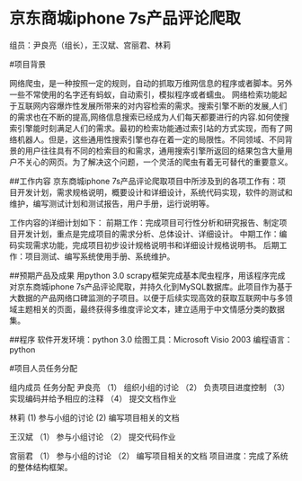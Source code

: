 # 京东商城iphone 7s产品评论爬取

组员：尹良亮（组长），王汉斌、宫丽君、林莉 

#项目背景

网络爬虫，是一种按照一定的规则，自动的抓取万维网信息的程序或者脚本。另外一些不常使用的名字还有蚂蚁，自动索引，模拟程序或者蠕虫。
网络检索功能起于互联网内容爆炸性发展所带来的对内容检索的需求。搜索引擎不断的发展,人们的需求也在不断的提高,网络信息搜索已经成为人们每天都要进行的内容.如何使搜索引擎能时刻满足人们的需求。最初的检索功能通过索引站的方式实现，而有了网络机器人。但是，这些通用性搜索引擎也存在着一定的局限性。不同领域、不同背景的用户往往具有不同的检索目的和需求，通用搜索引擎所返回的结果包含大量用户不关心的网页。为了解决这个问题，一个灵活的爬虫有着无可替代的重要意义。


##工作内容
京东商城iphone 7s产品评论爬取项目中所涉及到的各项工作有：项目开发计划，需求规格说明，概要设计和详细设计，系统代码实现，软件的测试和维护，编写测试计划和测试报告，用户手册，运行说明等。 

工作内容的详细计划如下： 
前期工作：完成项目可行性分析和研究报告、制定项目开发计划，重点是完成项目的需求分析、总体设计、详细设计。
中期工作：编码实现需求功能，完成项目初步设计规格说明书和详细设计规格说明书。
后期工作：项目测试、编写系统使用手册、系统维护。

##预期产品及成果
用python 3.0 scrapy框架完成基本爬虫程序，用该程序完成对京东商城iphone 7s产品评论爬取，并持久化到MySQL数据库。此项目作为基于大数据的产品网络口碑监测的子项目。以便于后续实现高效的获取互联网中与多领域主题相关的页面，最终获得多维度评论文本，建立适用于中文情感分类的数据集。

##程序 
软件开发环境：python 3.0 
绘图工具：Microsoft Visio 2003
编程语言：python

#项目人员任务分配 

组内成员	                   任务分配
尹良亮	              （1）	组织小组的讨论
                    （2）	负责项目进度控制
                    （3）	实现编码并给予相应的注释
                    （4）	提交文档作业
                    
林莉	               (1)	参与小组的讨论
                     (2)	编写项目相关的文档

王汉斌	              （1）	参与小组讨论
                    （2）	提交代码作业
    
宫丽君	              （1）	参与小组的讨论
                     （2）	编写项目相关的文档
项目进度：完成了系统的整体结构框架。

